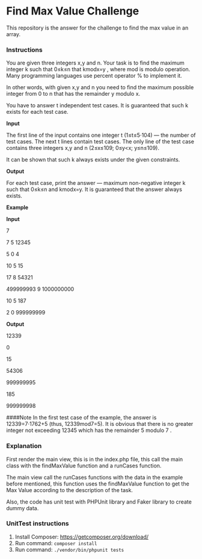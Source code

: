 # Find Max Value Challenge
This repository is the answer for the challenge to find the max value in an array.

### Instructions
You are given three integers x,y and n. Your task is to find the maximum integer k such that 0≤k≤n that kmodx=y , where mod is modulo operation. Many programming languages use percent operator % to implement it.

In other words, with given x,y and n you need to find the maximum possible integer from 0 to n that has the remainder y modulo x.

You have to answer t independent test cases. It is guaranteed that such k exists for each test case.

**Input**

The first line of the input contains one integer t (1≤t≤5⋅104) — the number of test cases. The next t lines contain test cases.
The only line of the test case contains three integers x,y and n (2≤x≤109; 0≤y<x; y≤n≤109).

It can be shown that such k always exists under the given constraints.

**Output**

For each test case, print the answer — maximum non-negative integer k such that 0≤k≤n and kmodx=y. It is guaranteed that the answer always exists.

**Example**

**Input**

7

7 5 12345

5 0 4

10 5 15

17 8 54321

499999993 9 1000000000

10 5 187

2 0 999999999


**Output**

12339

0

15

54306

999999995

185

999999998


####Note
In the first test case of the example, the answer is 12339=7⋅1762+5 (thus, 12339mod7=5). It is obvious that there is no greater integer not exceeding 12345
which has the remainder 5 modulo 7
.

### Explanation
First render the main view, this is in the index.php file, this call the main class with the findMaxValue function and a runCases function.

The main view call the runCases functions with the data in the example before mentioned, this function uses the findMaxValue function to get the Max Value according to the description of the task.

Also, the code has unit test with PHPUnit library and Faker library to create dummy data.

### UnitTest instructions 

1. Install Composer: https://getcomposer.org/download/
2. Run command: ``composer install``
3. Run command: ``./vendor/bin/phpunit tests``

